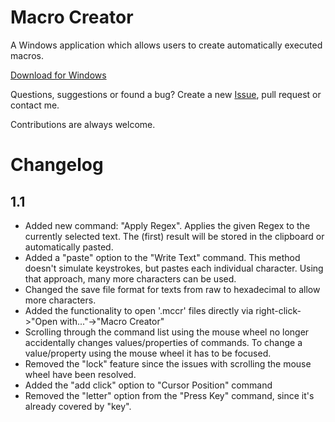 # Macro Creator
A Windows application which allows users to create automatically executed macros.

[Download for Windows](https://www.david-weichselbaum.com/user/downloads/Macro%20Creator.exe)

Questions, suggestions or found a bug? Create a new [Issue](https://github.com/damr-/macro-creator/issues), pull request or contact me.

Contributions are always welcome.

# Changelog

## 1.1

- Added new command: "Apply Regex". Applies the given Regex to the currently selected text. The (first) result will be stored in the clipboard or automatically pasted.
- Added a "paste" option to the "Write Text" command. This method doesn't simulate keystrokes, but pastes each individual character. Using that approach, many more characters can be used.
- Changed the save file format for texts from raw to hexadecimal to allow more characters.
- Added the functionality to open '.mccr' files directly via right-click->"Open with..."->"Macro Creator"
- Scrolling through the command list using the mouse wheel no longer accidentally changes values/properties of commands. To change a value/property using the mouse wheel it has to be focused.
- Removed the "lock" feature since the issues with scrolling the mouse wheel have been resolved.
- Added the "add click" option to "Cursor Position" command
- Removed the "letter" option from the "Press Key" command, since it's already covered by "key".
